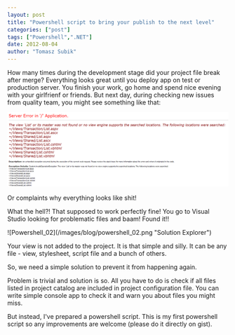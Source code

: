 ```yaml
--- 
layout: post
title: "Powershell script to bring your publish to the next level"
categories: ["post"]
tags: ["Powershell",".NET"]
date: 2012-08-04
author: "Tomasz Subik"
---
```


<p>
How many times during the development stage did your project file break after merge? Everything looks great until you deploy 
app on test or production server. You finish your work, go home and spend 
nice evening with your girlfrienf or friends. But next day, during checking new 
issues from quality team, you might see something like that:
</p>

![Powershell_01](/images/blog/powershell_01.png "View not found")
<!--more-->
<p>
Or complaints why everything looks like shit!
</p>
<p>
What the hell?! That supposed to work perfectly fine! You go to Visual Studio looking for problematic files and baam! Found it!!
</p>
![Powershell_02](/images/blog/powershell_02.png "Solution Explorer")

<p>
Your view is not added to the project. It is that simple and silly. It can be any file - view, stylesheet, script file and a bunch of others.
</p>
So, we need a simple solution to prevent it from happening again.
<p>
Problem is trivial and solution is so. All you have to do is check if all files listed in project catalog are included in project configuration file. You can write simple console app to check it and warn you about files you might miss.
</p>
<p>
But instead, I've prepared a powershell script. This is my first powershell script so any improvements are welcome (please do it directly on gist).
</p>
<div style="clear: both;"><script src="https://gist.github.com/3296391.js"> </script></div>

